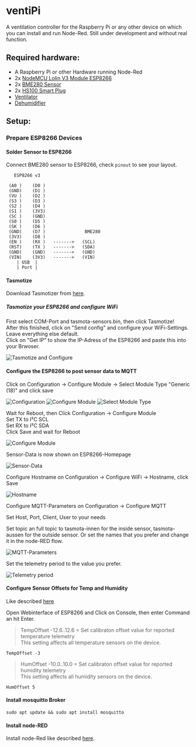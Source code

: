 # ventiPi

A ventilation controller for the Raspberry Pi or any other device on which you can install and run Node-Red.
Still under development and without real function.

## Required hardware:

* A Raspberry Pi or other Hardware running Node-Red
* 2x [NodeMCU Lolin V3 Module ESP8266](https://www.amazon.de/gp/product/B074Q2WM1Y/ref=ppx_yo_dt_b_asin_title_o06_s00?ie=UTF8&psc=1)
* 2x [BME280 Sensor](https://www.amazon.de/gp/product/B07KY8WY4M/ref=ppx_yo_dt_b_asin_title_o00_s00?ie=UTF8&psc=1)
* 2x [HS100 Smart Plug](https://www.amazon.de/dp/B07TFGFVBW/ref=cm_sw_em_r_mt_dp_6KTB1F7CBCXTGHE7KKKK?_encoding=UTF8&psc=1 )
* [Ventilator](https://www.amazon.de/gp/product/B00V4VDA9C/ref=ppx_yo_dt_b_asin_title_o01_s00?ie=UTF8&psc=1)
* [Dehumidifier](https://www.amazon.de/gp/product/B07MSL8YN7/ref=ppx_yo_dt_b_search_asin_title?ie=UTF8&psc=1)

## Setup:

### Prepare ESP8266 Devices

#### Solder Sensor to ESP8266

Connect BME280 sensor to ESP8266, check `pinout` to see your layout.

```
   ESP8266 v3

 (A0 )    (D0 )     
 (GND)    (D1 )    
 (VU )    (D2 )   
 (S3 )    (D3 )
 (S2 )    (D4 )
 (S1 )    (3V3)
 (SC )    (GND)
 (S0 )    (D5 )
 (SK )    (D6 )
 (GND)    (D7 )               BME280            
 (3V3)    (D8 )
 (EN )    (RX )   ------->   (SCL)
 (RST)    (TX )   ------->   (SDA)
 (GND)    (GND)   ------->   (GND)
 (VIN)    (3V3)   ------->   (VIN)
    | USB  |
    | Port |
```


#### Tasmotize

Download Tasmotizer from [here](https://github.com/tasmota/tasmotizer).

##### Tasmotize your ESP8266 and configure WiFi

First select COM-Port and tasmota-sensors.bin, then click Tasmotize!  
After this finished, click on "Send config" and configure your WiFi-Settings. Leave everything else default.  
Click on "Get IP" to show the IP-Adress of the ESP8266 and paste this into your Brwoser.  
  
![Tasmotize and Configure](/tasmota/prepare/1.png "Tasmotize and Configure")


#### Configure the ESP8266 to post sensor data to MQTT

Click on Configuration -> Configure Module -> Select Module Type "Generic (18)" and click save  

![Configuration](/tasmota/prepare/2.png "Configuration")
![Configure Module](/tasmota/prepare/3.png "Configure Module")
![Select Module Type](/tasmota/prepare/4.png "Select Module Type")


Wait for Reboot, then Click Configuration -> Configure Module  
Set TX to I²C SCL  
Set RX to I²C SDA  
Click Save and wait for Reboot  
  
![Configure Module](/tasmota/prepare/5.png "Configure Module")


Sensor-Data is now shown on ESP8266-Homepage  

![Sensor-Data](/tasmota/prepare/6.png "Sensor-Data")


Configure Hostname on Configuration -> Configure WiFi -> Hostname, click Save  

![Hostname](/tasmota/prepare/7.png "Hostname")


Configure MQTT-Parameters on Configuration -> Configure MQTT  

Set Host, Port, Client, User to your needs  

Set topic an full topic to tasmota-innen for the inside sensor, tasmota-aussen for the outside sensor. Or set the names that you prefer and change it in the node-RED flow.  

![MQTT-Parameters](/tasmota/prepare/8.png "MQTT-Parameters")


Set the telemetry period to the value you prefer.  

![Telemetry period](/tasmota/prepare/9.png "Telemetry period")

#### Configure Sensor Offsets for Temp and Humidity
Like described [here](https://tasmota.github.io/docs/Commands/)

Open Webinterface of ESP8266 and Click on Console, then enter Command an hit Enter.

> TempOffset	-12.6..12.6 = Set calibraton offset value for reported temperature telemetry  
> This setting affects all temperature sensors on the device.  

```TempOffset -3 ```  

> HumOffset	-10.0..10.0 = Set calibraton offset value for reported humidity telemetry  
> This setting affects all humidity sensors on the device.  

```HumOffset 5 ```  

#### Install mosquitto Broker

```sudo apt update && sudo apt install mosquitto```

#### Install node-RED

Install node-Red like described [here](https://nodered.org/docs/getting-started/raspberrypi).